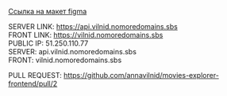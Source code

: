 <a href="https://disk.yandex.ru/d/WFoLQhJYh1dyWw" target="_blank">Ссылка на макет figma</a>

SERVER LINK: https://api.vilnid.nomoredomains.sbs <br/>
FRONT LINK: https://vilnid.nomoredomains.sbs <br/>
PUBLIC IP: 51.250.110.77 <br/>
SERVER: api.vilnid.nomoredomains.sbs <br/>
FRONT: vilnid.nomoredomains.sbs <br/>

PULL REQUEST: https://github.com/annavilnid/movies-explorer-frontend/pull/2<br>
